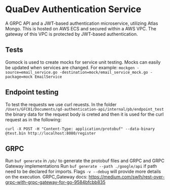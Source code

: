 # QuaDev Authentication Service
A GRPC API and a JWT-based authentication microservice, utilizing Atlas Mongo. This is hosted on AWS ECS and secured within a AWS VPC. The gateway of this VPC is protected by JWT-based authentication.

## Tests
Gomock is used to create mocks for service unit testing. Mocks can easily be updated when services are changed.
For example:
```mockgen -source=email_service.go -destination=mock/email_service_mock.go -package=mock EmailService```

## Endpoint testing
To test the requests we use curl reuests. In the folder `/Users/GFC01/Documents/qd-authentication-api/internal/pb/endpoint_test` the binary data for the request body is creted and then it is used for the curl request as in the following:
```
curl -X POST -H "Content-Type: application/protobuf" --data-binary @test.bin http://localhost:8080/register
```

## GRPC
Run `buf generate` in `/pb/` to generate the protobuf files and GRPC and GRPC Gateway implementations 
Run `buf generate --path ./google/api` if path need to be declared for imports.
Flags `-v --debug` will provide more details on the execution.
GRPC_Gateway docs:
https://medium.com/swlh/rest-over-grpc-with-grpc-gateway-for-go-9584bfcbb835
<!-- TODOs -->
<!--
    Add JWT at registration response
    Add unit tests
        JWTAuthenticator
        authentication_service_test.go
    Test expiration dates in tokens
    Errors and logs
    Add token refresh endpooint
    Add forgot password
    Add change password
    Add reset password
    Add logout
    Add routines
    Add 2 Factor Authentication

    Refresh Token: This endpoint allows users to refresh their authentication token using a valid refresh token. It helps maintain the user's session without requiring them to log in again.

Logout: This endpoint logs the user out by invalidating their refresh token. It's useful when a user wants to sign out or when you need to manage active sessions.

Change Password: Users should be able to change their account password. This endpoint typically requires the user to provide their current password and a new password.

Forgot Password: In case a user forgets their password, this endpoint allows them to request a password reset email with a link to reset their password.

Reset Password: When a user receives a password reset email, this endpoint lets them set a new password after verifying their identity with a reset token.

Two-Factor Authentication (2FA): If your application supports 2FA, you'll need endpoints for enabling, disabling, and verifying 2FA setups.
 -->
